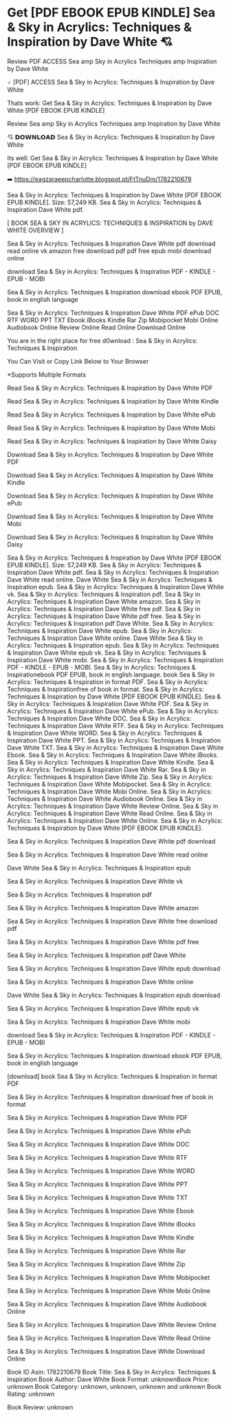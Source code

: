 # Get [PDF EBOOK EPUB KINDLE] Sea & Sky in Acrylics: Techniques & Inspiration by  Dave White 💘
Review PDF ACCESS Sea amp Sky in Acrylics Techniques amp Inspiration by Dave White

🗸 [PDF] ACCESS Sea & Sky in Acrylics: Techniques & Inspiration by Dave White

Thats work: Get Sea & Sky in Acrylics: Techniques & Inspiration by Dave White [PDF EBOOK EPUB KINDLE]


Review Sea amp Sky in Acrylics Techniques amp Inspiration by Dave White

💘 𝗗𝗢𝗪𝗡𝗟𝗢𝗔𝗗 Sea & Sky in Acrylics: Techniques & Inspiration by Dave White

Its well: Get Sea & Sky in Acrylics: Techniques & Inspiration by Dave White [PDF EBOOK EPUB KINDLE]



➡️ https://eagzaraeepcharlotte.blogspot.pt/FtTnuDm/1782210679



Sea & Sky in Acrylics: Techniques & Inspiration by Dave White [PDF EBOOK EPUB KINDLE]. Size: 57,249 KB. Sea & Sky in Acrylics: Techniques & Inspiration Dave White pdf.

[ BOOK SEA & SKY IN ACRYLICS: TECHNIQUES & INSPIRATION by DAVE WHITE OVERVIEW ]

Sea & Sky in Acrylics: Techniques & Inspiration Dave White pdf download read online vk amazon free download pdf pdf free epub mobi download online

download Sea & Sky in Acrylics: Techniques & Inspiration PDF - KINDLE - EPUB - MOBI

Sea & Sky in Acrylics: Techniques & Inspiration download ebook PDF EPUB, book in english language

Sea & Sky in Acrylics: Techniques & Inspiration Dave White PDF ePub DOC RTF WORD PPT TXT Ebook iBooks Kindle Rar Zip Mobipocket Mobi Online Audiobook Online Review Online Read Online Download Online

You are in the right place for free d0wnload : Sea & Sky in Acrylics: Techniques & Inspiration

You Can Visit or Copy Link Below to Your Browser

*Supports Multiple Formats

Read Sea & Sky in Acrylics: Techniques & Inspiration by Dave White PDF

Read Sea & Sky in Acrylics: Techniques & Inspiration by Dave White Kindle

Read Sea & Sky in Acrylics: Techniques & Inspiration by Dave White ePub

Read Sea & Sky in Acrylics: Techniques & Inspiration by Dave White Mobi

Read Sea & Sky in Acrylics: Techniques & Inspiration by Dave White Daisy

Download Sea & Sky in Acrylics: Techniques & Inspiration by Dave White PDF

Download Sea & Sky in Acrylics: Techniques & Inspiration by Dave White Kindle

Download Sea & Sky in Acrylics: Techniques & Inspiration by Dave White ePub

Download Sea & Sky in Acrylics: Techniques & Inspiration by Dave White Mobi

Download Sea & Sky in Acrylics: Techniques & Inspiration by Dave White Daisy

Sea & Sky in Acrylics: Techniques & Inspiration by Dave White [PDF EBOOK EPUB KINDLE]. Size: 57,249 KB. Sea & Sky in Acrylics: Techniques & Inspiration Dave White pdf. Sea & Sky in Acrylics: Techniques & Inspiration Dave White read online. Dave White Sea & Sky in Acrylics: Techniques & Inspiration epub. Sea & Sky in Acrylics: Techniques & Inspiration Dave White vk. Sea & Sky in Acrylics: Techniques & Inspiration pdf. Sea & Sky in Acrylics: Techniques & Inspiration Dave White amazon. Sea & Sky in Acrylics: Techniques & Inspiration Dave White free pdf. Sea & Sky in Acrylics: Techniques & Inspiration Dave White pdf free. Sea & Sky in Acrylics: Techniques & Inspiration pdf Dave White. Sea & Sky in Acrylics: Techniques & Inspiration Dave White epub. Sea & Sky in Acrylics: Techniques & Inspiration Dave White online. Dave White Sea & Sky in Acrylics: Techniques & Inspiration epub. Sea & Sky in Acrylics: Techniques & Inspiration Dave White epub vk. Sea & Sky in Acrylics: Techniques & Inspiration Dave White mobi. Sea & Sky in Acrylics: Techniques & Inspiration PDF - KINDLE - EPUB - MOBI. Sea & Sky in Acrylics: Techniques & Inspirationebook PDF EPUB, book in english language. book Sea & Sky in Acrylics: Techniques & Inspiration in format PDF. Sea & Sky in Acrylics: Techniques & Inspirationfree of book in format. Sea & Sky in Acrylics: Techniques & Inspiration by Dave White [PDF EBOOK EPUB KINDLE]. Sea & Sky in Acrylics: Techniques & Inspiration Dave White PDF. Sea & Sky in Acrylics: Techniques & Inspiration Dave White ePub. Sea & Sky in Acrylics: Techniques & Inspiration Dave White DOC. Sea & Sky in Acrylics: Techniques & Inspiration Dave White RTF. Sea & Sky in Acrylics: Techniques & Inspiration Dave White WORD. Sea & Sky in Acrylics: Techniques & Inspiration Dave White PPT. Sea & Sky in Acrylics: Techniques & Inspiration Dave White TXT. Sea & Sky in Acrylics: Techniques & Inspiration Dave White Ebook. Sea & Sky in Acrylics: Techniques & Inspiration Dave White iBooks. Sea & Sky in Acrylics: Techniques & Inspiration Dave White Kindle. Sea & Sky in Acrylics: Techniques & Inspiration Dave White Rar. Sea & Sky in Acrylics: Techniques & Inspiration Dave White Zip. Sea & Sky in Acrylics: Techniques & Inspiration Dave White Mobipocket. Sea & Sky in Acrylics: Techniques & Inspiration Dave White Mobi Online. Sea & Sky in Acrylics: Techniques & Inspiration Dave White Audiobook Online. Sea & Sky in Acrylics: Techniques & Inspiration Dave White Review Online. Sea & Sky in Acrylics: Techniques & Inspiration Dave White Read Online. Sea & Sky in Acrylics: Techniques & Inspiration Dave White Online. Sea & Sky in Acrylics: Techniques & Inspiration by Dave White [PDF EBOOK EPUB KINDLE].

Sea & Sky in Acrylics: Techniques & Inspiration Dave White pdf download

Sea & Sky in Acrylics: Techniques & Inspiration Dave White read online

Dave White Sea & Sky in Acrylics: Techniques & Inspiration epub

Sea & Sky in Acrylics: Techniques & Inspiration Dave White vk

Sea & Sky in Acrylics: Techniques & Inspiration pdf

Sea & Sky in Acrylics: Techniques & Inspiration Dave White amazon

Sea & Sky in Acrylics: Techniques & Inspiration Dave White free download pdf

Sea & Sky in Acrylics: Techniques & Inspiration Dave White pdf free

Sea & Sky in Acrylics: Techniques & Inspiration pdf Dave White

Sea & Sky in Acrylics: Techniques & Inspiration Dave White epub download

Sea & Sky in Acrylics: Techniques & Inspiration Dave White online

Dave White Sea & Sky in Acrylics: Techniques & Inspiration epub download

Sea & Sky in Acrylics: Techniques & Inspiration Dave White epub vk

Sea & Sky in Acrylics: Techniques & Inspiration Dave White mobi

download Sea & Sky in Acrylics: Techniques & Inspiration PDF - KINDLE - EPUB - MOBI

Sea & Sky in Acrylics: Techniques & Inspiration download ebook PDF EPUB, book in english language

[download] book Sea & Sky in Acrylics: Techniques & Inspiration in format PDF

Sea & Sky in Acrylics: Techniques & Inspiration download free of book in format

Sea & Sky in Acrylics: Techniques & Inspiration Dave White PDF

Sea & Sky in Acrylics: Techniques & Inspiration Dave White ePub

Sea & Sky in Acrylics: Techniques & Inspiration Dave White DOC

Sea & Sky in Acrylics: Techniques & Inspiration Dave White RTF

Sea & Sky in Acrylics: Techniques & Inspiration Dave White WORD

Sea & Sky in Acrylics: Techniques & Inspiration Dave White PPT

Sea & Sky in Acrylics: Techniques & Inspiration Dave White TXT

Sea & Sky in Acrylics: Techniques & Inspiration Dave White Ebook

Sea & Sky in Acrylics: Techniques & Inspiration Dave White iBooks

Sea & Sky in Acrylics: Techniques & Inspiration Dave White Kindle

Sea & Sky in Acrylics: Techniques & Inspiration Dave White Rar

Sea & Sky in Acrylics: Techniques & Inspiration Dave White Zip

Sea & Sky in Acrylics: Techniques & Inspiration Dave White Mobipocket

Sea & Sky in Acrylics: Techniques & Inspiration Dave White Mobi Online

Sea & Sky in Acrylics: Techniques & Inspiration Dave White Audiobook Online

Sea & Sky in Acrylics: Techniques & Inspiration Dave White Review Online

Sea & Sky in Acrylics: Techniques & Inspiration Dave White Read Online

Sea & Sky in Acrylics: Techniques & Inspiration Dave White Download Online

Book ID Asin: 1782210679
Book Title: Sea & Sky in Acrylics: Techniques & Inspiration
Book Author: Dave White
Book Format: unknownBook Price: unknown
Book Category: unknown, unknown, unknown and unknown
Book Rating: unknown

Book Review: unknown
